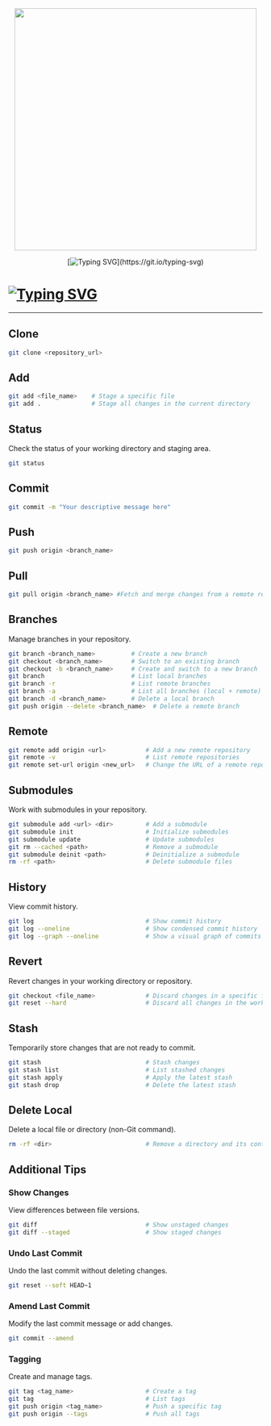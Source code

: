
<div id="header" align="center">
  <img src="https://media3.giphy.com/media/v1.Y2lkPTc5MGI3NjExenFvcHU1OGx6MDdiNzU1ZDlwajhld2YxbWdpNW8xMmRoZ2NoZ3BtZyZlcD12MV9pbnRlcm5hbF9naWZfYnlfaWQmY3Q9Zw/kH6CqYiquZawmU1HI6/giphy.webp" width="480"/>
       </a>
  
<div id="badges"  align="center">

[![Typing SVG](https://readme-typing-svg.herokuapp.com/?color=63CF15&lines=Keep+calm+and+git+commit!)](https://git.io/typing-svg)
  
  </div>
</div>
<div id="badges"  align="start">
  
# [![Typing SVG](https://readme-typing-svg.herokuapp.com/?color=ff7333&lines=GIT+GUIDE)](https://git.io/typing-svg)
</div>
 
---
## Clone 
```bash
git clone <repository_url>
```
## Add
```bash
git add <file_name>    # Stage a specific file
git add .              # Stage all changes in the current directory
```
## Status
Check the status of your working directory and staging area.
```bash
git status
```
## Commit
```bash
git commit -m "Your descriptive message here"
```
## Push
```bash
git push origin <branch_name>
```
## Pull
```bash
git pull origin <branch_name> #Fetch and merge changes from a remote repository.
```
## Branches
Manage branches in your repository.
```bash
git branch <branch_name>          # Create a new branch
git checkout <branch_name>        # Switch to an existing branch
git checkout -b <branch_name>     # Create and switch to a new branch
git branch                        # List local branches
git branch -r                     # List remote branches
git branch -a                     # List all branches (local + remote)
git branch -d <branch_name>       # Delete a local branch
git push origin --delete <branch_name>  # Delete a remote branch
```
## Remote
```bash
git remote add origin <url>           # Add a new remote repository
git remote -v                         # List remote repositories
git remote set-url origin <new_url>   # Change the URL of a remote repository
```
## Submodules
Work with submodules in your repository.
```bash
git submodule add <url> <dir>         # Add a submodule
git submodule init                    # Initialize submodules
git submodule update                  # Update submodules
git rm --cached <path>                # Remove a submodule
git submodule deinit <path>           # Deinitialize a submodule
rm -rf <path>                         # Delete submodule files
```
## History
View commit history.
```bash
git log                               # Show commit history
git log --oneline                     # Show condensed commit history
git log --graph --oneline             # Show a visual graph of commits
```
## Revert
Revert changes in your working directory or repository.
```bash
git checkout <file_name>              # Discard changes in a specific file
git reset --hard                      # Discard all changes in the working directory and index
```
## Stash
Temporarily store changes that are not ready to commit.
```bash
git stash                             # Stash changes
git stash list                        # List stashed changes
git stash apply                       # Apply the latest stash
git stash drop                        # Delete the latest stash
```
## Delete Local
Delete a local file or directory (non-Git command).
```bash
rm -rf <dir>                          # Remove a directory and its contents
```
## Additional Tips
### Show Changes
View differences between file versions.
```bash
git diff                              # Show unstaged changes
git diff --staged                     # Show staged changes
```
### Undo Last Commit
Undo the last commit without deleting changes.
```bash
git reset --soft HEAD~1
```
### Amend Last Commit
Modify the last commit message or add changes.
```bash
git commit --amend
```
### Tagging
Create and manage tags.
```bash
git tag <tag_name>                    # Create a tag
git tag                               # List tags
git push origin <tag_name>            # Push a specific tag
git push origin --tags                # Push all tags
```
